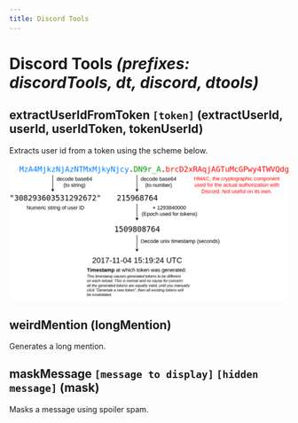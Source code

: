 ```yaml
---
title: Discord Tools
---
```


# Discord Tools _(prefixes: discordTools, dt, discord, dtools)_

## extractUserIdFromToken `[token]` (extractUserId, userId, userIdToken, tokenUserId)
Extracts user id from a token using the scheme below.

![Diagram](assets/discord-token-diagram.png)

## weirdMention (longMention)
Generates a long mention.

## maskMessage `[message to display]` `[hidden message]` (mask)
Masks a message using spoiler spam.
